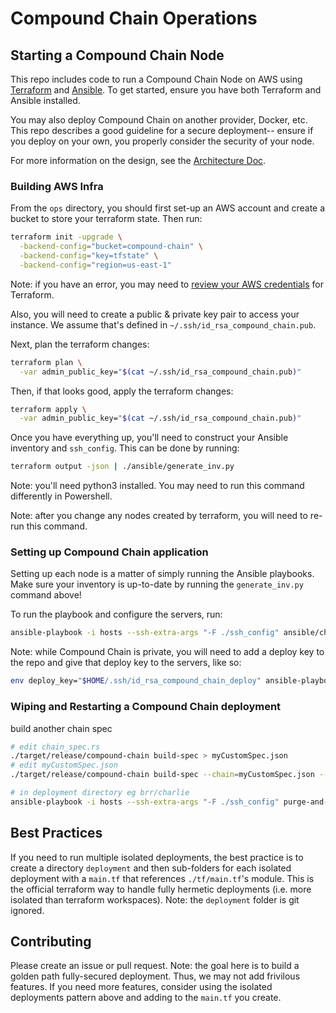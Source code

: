 
# Compound Chain Operations

## Starting a Compound Chain Node

This repo includes code to run a Compound Chain Node on AWS using [Terraform](https://www.terraform.io/) and [Ansible](https://www.ansible.com/). To get started, ensure you have both Terraform and Ansible installed.

You may also deploy Compound Chain on another provider, Docker, etc. This repo describes a good guideline for a secure deployment-- ensure if you deploy on your own, you properly consider the security of your node.

For more information on the design, see the [Architecture Doc](./ARCHITECTURE.md).

### Building AWS Infra

From the `ops` directory, you should first set-up an AWS account and create a bucket to store your terraform state. Then run:

```sh
terraform init -upgrade \
  -backend-config="bucket=compound-chain" \
  -backend-config="key=tfstate" \
  -backend-config="region=us-east-1"
```

Note: if you have an error, you may need to [review your AWS credentials](https://registry.terraform.io/providers/hashicorp/aws/latest/docs#authentication) for Terraform.

Also, you will need to create a public & private key pair to access your instance. We assume that's defined in `~/.ssh/id_rsa_compound_chain.pub`.

Next, plan the terraform changes:

```sh
terraform plan \
  -var admin_public_key="$(cat ~/.ssh/id_rsa_compound_chain.pub)"
```

Then, if that looks good, apply the terraform changes:

```sh
terraform apply \
  -var admin_public_key="$(cat ~/.ssh/id_rsa_compound_chain.pub)"
```

Once you have everything up, you'll need to construct your Ansible inventory and `ssh_config`. This can be done by running:

```sh
terraform output -json | ./ansible/generate_inv.py
```

Note: you'll need python3 installed. You may need to run this command differently in Powershell.

Note: after you change any nodes created by terraform, you will need to re-run this command.

### Setting up Compound Chain application

Setting up each node is a matter of simply running the Ansible playbooks. Make sure your inventory is up-to-date by running the `generate_inv.py` command above!

To run the playbook and configure the servers, run:

```sh
ansible-playbook -i hosts --ssh-extra-args "-F ./ssh_config" ansible/chain.yml
```

Note: while Compound Chain is private, you will need to add a deploy key to the repo and give that deploy key to the servers, like so:

```sh
env deploy_key="$HOME/.ssh/id_rsa_compound_chain_deploy" ansible-playbook -i hosts --ssh-extra-args "-F ./ssh_config" ansible/chain.yml
```

### Wiping and Restarting a Compound Chain deployment
build another chain spec
```sh
# edit chain_spec.rs
./target/release/compound-chain build-spec > myCustomSpec.json
# edit myCustomSpec.json
./target/release/compound-chain build-spec --chain=myCustomSpec.json --raw > customSpecRaw.json
```

```sh
# in deployment directory eg brr/charlie
ansible-playbook -i hosts --ssh-extra-args "-F ./ssh_config" purge-and-restart.yml
```

## Best Practices

If you need to run multiple isolated deployments, the best practice is to create a directory `deployment` and then sub-folders for each isolated deployment with a `main.tf` that references `./tf/main.tf`'s module. This is the official terraform way to handle fully hermetic deployments (i.e. more isolated than terraform workspaces). Note: the `deployment` folder is git ignored.

## Contributing

Please create an issue or pull request. Note: the goal here is to build a golden path fully-secured deployment. Thus, we may not add frivilous features. If you need more features, consider using the isolated deployments pattern above and adding to the `main.tf` you create.
